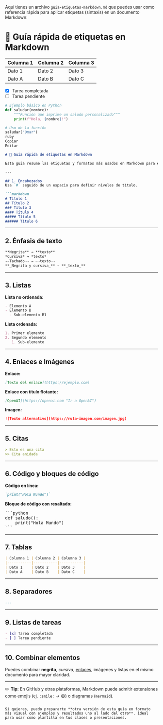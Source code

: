 Aquí tienes un archivo `guia-etiquetas-markdown.md` que puedes usar como referencia rápida para aplicar etiquetas (sintaxis) en un documento Markdown:
# 📌 Guía rápida de etiquetas en Markdown

| Columna 1 | Columna 2 | Columna 3 |
|-----------|-----------|-----------|
| Dato 1    | Dato 2    | Dato 3    |
| Dato A    | Dato B    | Dato C    |


- [x] Tarea completada
- [ ] Tarea pendiente

```python
# Ejemplo básico en Python
def saludar(nombre):
    """Función que imprime un saludo personalizado"""
    print(f"Hola, {nombre}!")

# Uso de la función
saludar("Omar")
ruby
Copiar
Editar

```


````markdown
# 📌 Guía rápida de etiquetas en Markdown

Esta guía resume las etiquetas y formatos más usados en Markdown para estructurar documentos.

---

## 1. Encabezados
Usa `#` seguido de un espacio para definir niveles de título.

```markdown
# Título 1
## Título 2
### Título 3
#### Título 4
##### Título 5
###### Título 6
````

---

## 2. Énfasis de texto

```markdown
**Negrita** → **texto**
*Cursiva* → *texto*
~~Tachado~~ → ~~texto~~
**_Negrita y cursiva_** → **_texto_**
```

---

## 3. Listas

**Lista no ordenada:**

```markdown
- Elemento A
- Elemento B
  - Sub-elemento B1
```

**Lista ordenada:**

```markdown
1. Primer elemento
2. Segundo elemento
   1. Sub-elemento
```

---

## 4. Enlaces e Imágenes

**Enlace:**

```markdown
[Texto del enlace](https://ejemplo.com)
```

**Enlace con título flotante:**

```markdown
[OpenAI](https://openai.com "Ir a OpenAI")
```

**Imagen:**

```markdown
![Texto alternativo](https://ruta-imagen.com/imagen.jpg)
```

---

## 5. Citas

```markdown
> Esto es una cita
>> Cita anidada
```

---

## 6. Código y bloques de código

**Código en línea:**

```markdown
`print("Hola Mundo")`
```

**Bloque de código con resaltado:**

<pre>
```python
def saludo():
    print("Hola Mundo")
```
</pre>

---

## 7. Tablas

```markdown
| Columna 1 | Columna 2 | Columna 3 |
|-----------|-----------|-----------|
| Dato 1    | Dato 2    | Dato 3    |
| Dato A    | Dato B    | Dato C    |
```

---

## 8. Separadores

```markdown
---
```

---

## 9. Listas de tareas

```markdown
- [x] Tarea completada
- [ ] Tarea pendiente
```

---

## 10. Combinar elementos

Puedes combinar **negrita**, *cursiva*, [enlaces](https://ejemplo.com), imágenes y listas en el mismo documento para mayor claridad.

---

✏️ **Tip:** En GitHub y otras plataformas, Markdown puede admitir extensiones como emojis (ej. `:smile:` → 😄) o diagramas (`mermaid`).

```

Si quieres, puedo prepararte **otra versión de esta guía en formato más visual con ejemplos y resultados uno al lado del otro**, ideal para usar como plantilla en tus clases o presentaciones.
```

